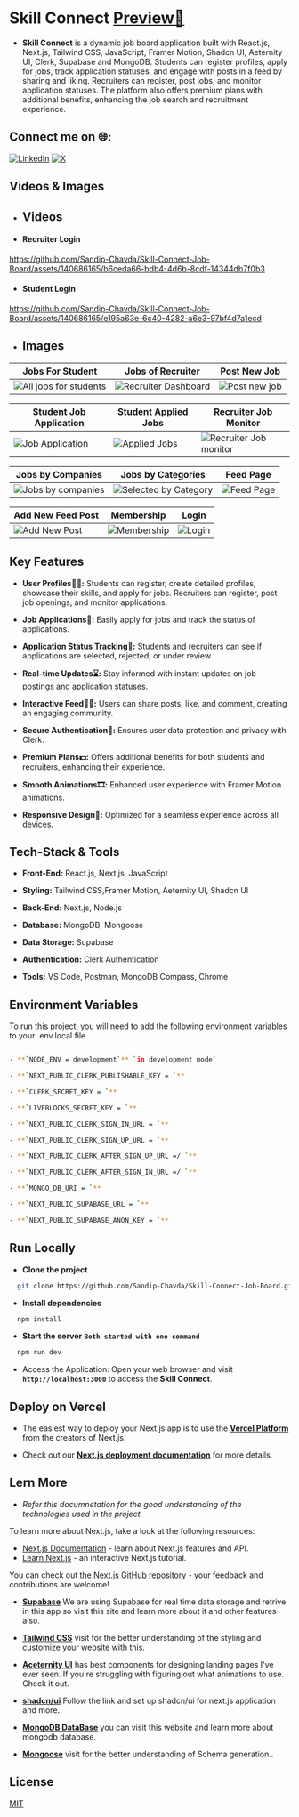 # Skill Connect [Preview💼](https://skill-connect-job-board.vercel.app/)

- **Skill Connect** is a dynamic job board application built with React.js, Next.js, Tailwind CSS, JavaScript, Framer Motion, Shadcn UI, Aeternity UI, Clerk, Supabase and MongoDB. Students can register profiles, apply for jobs, track application statuses, and engage with posts in a feed by sharing and liking. Recruiters can register, post jobs, and monitor application statuses. The platform also offers premium plans with additional benefits, enhancing the job search and recruitment experience.

## Connect me on 🌐:
[![LinkedIn](https://img.shields.io/badge/LinkedIn-%230077B5.svg?logo=linkedin&logoColor=white)](https://linkedin.com/in/sandip-chavda-86704a2aa) [![X](https://img.shields.io/badge/X-black.svg?logo=X&logoColor=white)](https://x.com/@SandipC70731202) 


## Videos & Images

- ## Videos

- #### Recruiter Login

https://github.com/Sandip-Chavda/Skill-Connect-Job-Board/assets/140686165/b6ceda66-bdb4-4d6b-8cdf-14344db7f0b3

- #### Student Login

https://github.com/Sandip-Chavda/Skill-Connect-Job-Board/assets/140686165/e195a63e-6c40-4282-a6e3-97bf4d7a1ecd

- ## Images

| Jobs For Student | Jobs of Recruiter | Post New Job |
| ---------------- | ------------------ | ------------ |
| ![All jobs for students](https://github.com/Sandip-Chavda/Skill-Connect-Job-Board/assets/140686165/e6d716ed-64a8-4ed6-899f-a2c7c1f95694) |  ![Recruiter Dashboard](https://github.com/Sandip-Chavda/Skill-Connect-Job-Board/assets/140686165/b163a270-98c4-4a34-8dc9-52af28b783fd) | ![Post new job](https://github.com/Sandip-Chavda/Skill-Connect-Job-Board/assets/140686165/1cf1e963-ca7e-4640-96d7-6ad4d32984f4) |

| Student Job Application | Student Applied Jobs | Recruiter Job Monitor |
| ----------------------- | -------------------- | --------------------- |
| ![Job Application](https://github.com/Sandip-Chavda/Skill-Connect-Job-Board/assets/140686165/a9937aa2-b2e5-41c9-9b1d-205b35465600) | ![Applied Jobs](https://github.com/Sandip-Chavda/Skill-Connect-Job-Board/assets/140686165/c7a4277d-30d1-4010-ab6f-8f7e4c89296c) | ![Recruiter Job monitor](https://github.com/Sandip-Chavda/Skill-Connect-Job-Board/assets/140686165/f60e483d-9f33-464a-979d-1b0ae4c615e9) |

| Jobs by Companies | Jobs by Categories | Feed Page |
| ----------------- | ------------------ | --------- |
| ![Jobs by companies](https://github.com/Sandip-Chavda/Skill-Connect-Job-Board/assets/140686165/85184dda-1267-4c4c-9aa4-323204ed3afc) | ![Selected by Category](https://github.com/Sandip-Chavda/Skill-Connect-Job-Board/assets/140686165/4b383149-64ae-40c6-9d13-d29927c27078) | ![Feed Page](https://github.com/Sandip-Chavda/Skill-Connect-Job-Board/assets/140686165/81755a16-7b42-421e-a78e-28c2222d7095) |

| Add New Feed Post | Membership | Login  |
| ------------- | ---------- | ------ |
| ![Add New Post](https://github.com/Sandip-Chavda/Skill-Connect-Job-Board/assets/140686165/eb8ea695-bc4e-4043-a4e5-1a90ddea2079) | ![Membership](https://github.com/Sandip-Chavda/Skill-Connect-Job-Board/assets/140686165/76161085-6a2a-4067-b8ea-c713c6b40c02) | ![Login](https://github.com/Sandip-Chavda/Skill-Connect-Job-Board/assets/140686165/0421628d-1191-4bac-86b0-3860150ceee3) |

## Key Features

- **User Profiles👦🏻:** Students can register, create detailed profiles, showcase their skills, and apply for jobs. Recruiters can register, post job openings, and monitor applications.

- **Job Applications📜:** Easily apply for jobs and track the status of applications.

- **Application Status Tracking👀:** Students and recruiters can see if applications are selected, rejected, or under review

- **Real-time Updates⌛:** Stay informed with instant updates on job postings and application statuses.

- **Interactive Feed👍🏻:** Users can share posts, like, and comment, creating an engaging community.

- **Secure Authentication🔐:** Ensures user data protection and privacy with Clerk.

- **Premium Plans💵:** Offers additional benefits for both students and recruiters, enhancing their experience.

- **Smooth Animations🎞️:** Enhanced user experience with Framer Motion animations.

- **Responsive Design📲:** Optimized for a seamless experience across all devices.

## Tech-Stack & Tools

- **Front-End:** React.js, Next.js, JavaScript

- **Styling:** Tailwind CSS,Framer Motion, Aeternity UI, Shadcn UI

- **Back-End:** Next.js, Node.js

- **Database:** MongoDB, Mongoose

- **Data Storage:** Supabase

- **Authentication:** Clerk Authentication

- **Tools:** VS Code, Postman, MongoDB Compass, Chrome

## Environment Variables

To run this project, you will need to add the following environment variables to your .env.local file

```bash

- **`NODE_ENV = development`** `in development mode`

- **`NEXT_PUBLIC_CLERK_PUBLISHABLE_KEY = `**

- **`CLERK_SECRET_KEY = `**

- **`LIVEBLOCKS_SECRET_KEY = `**

- **`NEXT_PUBLIC_CLERK_SIGN_IN_URL = `**

- **`NEXT_PUBLIC_CLERK_SIGN_UP_URL = `**

- **`NEXT_PUBLIC_CLERK_AFTER_SIGN_UP_URL =/ `**

- **`NEXT_PUBLIC_CLERK_AFTER_SIGN_IN_URL =/ `**

- **`MONGO_DB_URI = `**

- **`NEXT_PUBLIC_SUPABASE_URL = `**

- **`NEXT_PUBLIC_SUPABASE_ANON_KEY = `**

```

## Run Locally

- **Clone the project**

```bash
  git clone https://github.com/Sandip-Chavda/Skill-Connect-Job-Board.git
```

- **Install dependencies**

```bash
  npm install
```

- **Start the server** **`Both started with one command`**

```bash
  npm run dev
```

- Access the Application: Open your web browser and visit **`http://localhost:3000`** to access the **Skill Connect**.

## Deploy on Vercel

- The easiest way to deploy your Next.js app is to use the **[Vercel Platform](https://vercel.com/new?utm_medium=default-template&filter=next.js&utm_source=create-next-app&utm_campaign=create-next-app-readme)** from the creators of Next.js.

- Check out our **[Next.js deployment documentation](https://nextjs.org/docs/deployment)** for more details.

## Lern More

- _Refer this documnetation for the good understanding of the technologies used in the project._

To learn more about Next.js, take a look at the following resources:

- [Next.js Documentation](https://nextjs.org/docs) - learn about Next.js features and API.
- [Learn Next.js](https://nextjs.org/learn) - an interactive Next.js tutorial.

You can check out [the Next.js GitHub repository](https://github.com/vercel/next.js/) - your feedback and contributions are welcome!

- **[Supabase](https://supabase.com/docs/guides/getting-started/quickstarts/nextjs)** We are using Supabase for real time data storage and retrive in this app so visit this site and learn more about it and other features also.

- **[Tailwind CSS](https://tailwindcss.com/docs/installation)** visit for the better understanding of the styling and customize your website with this.

- **[Aceternity UI](https://ui.aceternity.com/)** has best components for designing landing pages I've ever seen. If you're struggling with figuring out what animations to use. Check it out.

- **[shadcn/ui](https://ui.shadcn.com/docs/installation/next)** Follow the link and set up shadcn/ui for next.js application and more.

- **[MongoDB DataBase](https://www.mongodb.com/docs/manual/tutorial/getting-started/)** you can visit this website and learn more about mongodb database.

- **[Mongoose](https://mongoosejs.com/docs/)** visit for the better understanding of Schema generation..

## License

[MIT](https://choosealicense.com/licenses/mit/)
